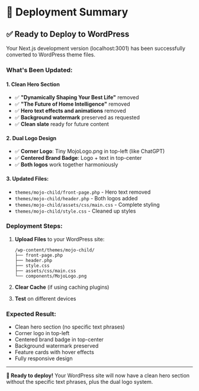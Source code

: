 # 🎯 Deployment Summary

## ✅ **Ready to Deploy to WordPress**

Your Next.js development version (localhost:3001) has been successfully converted to WordPress theme files.

### **What's Been Updated:**

#### **1. Clean Hero Section**
- ✅ **"Dynamically Shaping Your Best Life"** removed
- ✅ **"The Future of Home Intelligence"** removed
- ✅ **Hero text effects and animations** removed
- ✅ **Background watermark** preserved as requested
- ✅ **Clean slate** ready for future content

#### **2. Dual Logo Design**
- ✅ **Corner Logo**: Tiny MojoLogo.png in top-left (like ChatGPT)
- ✅ **Centered Brand Badge**: Logo + text in top-center
- ✅ **Both logos** work together harmoniously

#### **3. Updated Files:**
- `themes/mojo-child/front-page.php` - Hero text removed
- `themes/mojo-child/header.php` - Both logos added
- `themes/mojo-child/assets/css/main.css` - Complete styling
- `themes/mojo-child/style.css` - Cleaned up styles

### **Deployment Steps:**

1. **Upload Files** to your WordPress site:
   ```
   /wp-content/themes/mojo-child/
   ├── front-page.php
   ├── header.php
   ├── style.css
   ├── assets/css/main.css
   └── components/MojoLogo.png
   ```

2. **Clear Cache** (if using caching plugins)

3. **Test** on different devices

### **Expected Result:**
- Clean hero section (no specific text phrases)
- Corner logo in top-left
- Centered brand badge in top-center
- Background watermark preserved
- Feature cards with hover effects
- Fully responsive design

---

**🚀 Ready to deploy!** Your WordPress site will now have a clean hero section without the specific text phrases, plus the dual logo system. 